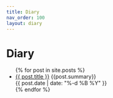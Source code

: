 ```yaml
---
title: Diary
nav_order: 100
layout: diary
---
```

# Diary

<ul>
  {% for post in site.posts %}
    <li class="diary">
      <a href="{{ post.url }}">{{ post.title }}</a>
      <span>{{post.summary}}</span>
      <br>
      <span class="date">{{ post.date | date: "%-d %B %Y" }}</span>
    </li>
  {% endfor %}
</ul>
